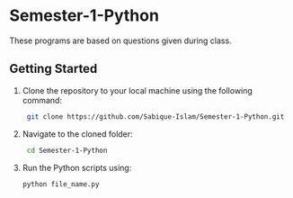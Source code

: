 # Semester-1-Python
 These programs are based on questions given during class.

##  Getting Started

1. Clone the repository to your local machine using the following command:
   
   ```bash
    git clone https://github.com/Sabique-Islam/Semester-1-Python.git

2. Navigate to the cloned folder:

   ```bash
    cd Semester-1-Python

3. Run the Python scripts using:

   ```bash
   python file_name.py   
